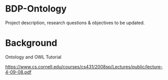 # BDP-Ontology


Project description, research questions & objectives to be updated.



# Background


Ontology and OWL Tutorial

https://www.cs.cornell.edu/courses/cs431/2008sp/Lectures/public/lecture-4-09-08.pdf

